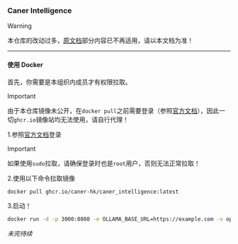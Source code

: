 ### Caner Intelligence

> [!WARNING]
> 本仓库的改动过多，[原文档](https://github.com/Caner-HK/Caner_Intelligence/blob/main/README.OI.md)部分内容已不再适用，请以本文档为准！

-----
#### 使用 Docker
首先，你需要是本组织内成员才有权限拉取。
> [!IMPORTANT]
> 由于本仓库镜像未公开，在`docker pull`之前需要登录（参照[官方文档](https://docs.github.com/en/packages/working-with-a-github-packages-registry/working-with-the-container-registry#authenticating-with-a-personal-access-token-classic)），因此一切`ghcr.io`镜像站均无法使用，请自行代理！

1.参照[官方文档](https://docs.github.com/en/packages/working-with-a-github-packages-registry/working-with-the-container-registry#authenticating-with-a-personal-access-token-classic)登录
> [!IMPORTANT]
> 如果使用`sudo`拉取，请确保登录时也是`root`用户，否则无法正常拉取！

2.使用以下命令拉取镜像
```bash
docker pull ghcr.io/caner-hk/caner_intelligence:latest
```

3.启动！
```bash
docker run -d -p 3000:8080 -e OLLAMA_BASE_URL=https://example.com -v open-webui:/app/backend/data --name ci --restart always ghcr.io/caner-hk/caner_intelligence:latest
```

*未完待续*